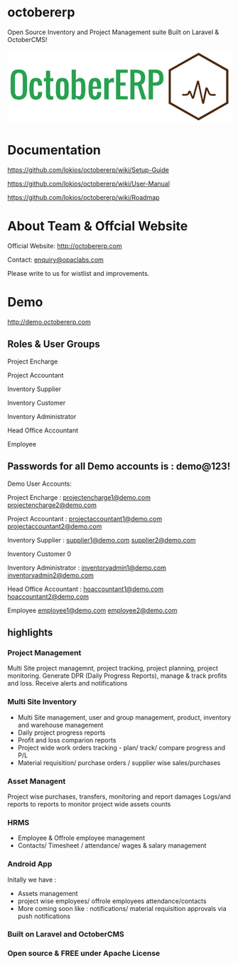 # octobererp
Open Source Inventory and Project Management suite  Built on Laravel &amp; OctoberCMS! 

![Logo](oerplogo.png)

# Documentation 
https://github.com/lokios/octobererp/wiki/Setup-Guide

https://github.com/lokios/octobererp/wiki/User-Manual

https://github.com/lokios/octobererp/wiki/Roadmap


# About Team & Offcial Website
Official Website:  http://octobererp.com

Contact: enquiry@opaclabs.com

Please write to us for wistlist and improvements.


# Demo 
http://demo.octobererp.com

## Roles & User Groups
 
  Project Encharge			 
  
  Project Accountant			 
  
  Inventory Supplier			 
  
  Inventory Customer 
  
  Inventory Administrator
  
  Head Office Accountant	 
  
  Employee

## Passwords for all Demo accounts is : demo@123!
Demo User Accounts:

Project Encharge		:
  projectencharge1@demo.com
  projectencharge2@demo.com
  
Project Accountant	:
   projectaccountant1@demo.com
   projectaccountant2@demo.com
   
Inventory Supplier		:
   supplier1@demo.com
   supplier2@demo.com
   
Inventory Customer		0	 

Inventory Administrator		:
   inventoryadmin1@demo.com
   inventoryadmin2@demo.com
   
Head Office Accountant		:
  hoaccountant1@demo.com
  hoaccountant2@demo.com
  
Employee
   employee1@demo.com
   employee2@demo.com

## highlights
### Project Management
Multi Site project managemnt, project tracking, project planning, project monitoring. Generate DPR (Daily Progress Reports), manage & track profits and loss. Receive alerts and notifications

### Multi Site Inventory
- Multi Site management, user and group management, product, inventory and warehouse management
- Daily project progress reports
- Profit and loss comparion reports
- Project wide work orders tracking - plan/ track/ compare progress and P/L
- Material requisition/ purchase orders / supplier wise sales/purchases 

### Asset Managent
Project wise purchases, transfers, monitoring and report damages
Logs/and reports to reports to monitor project wide assets counts

### HRMS
- Employee & Offrole employee management
- Contacts/ Timesheet / attendance/ wages & salary management

### Android App
Initally we have :
 - Assets management
 - project wise employees/ offrole employees attendance/contacts
 - More coming soon like : notifications/ material requisition approvals via push notifications

### Built on Laravel and OctoberCMS

### Open source & FREE under Apache License



 
 

